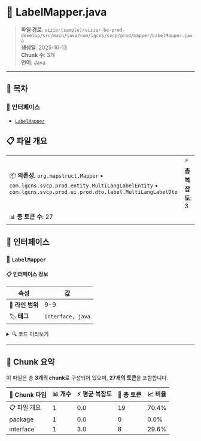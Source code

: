 # 📄 LabelMapper.java

> **파일 경로**: `vizier(sample)/vizier-be-prod-develop/src/main/java/com/lgcns/svcp/prod/mapper/LabelMapper.java`  
> **생성일**: 2025-10-13  
> **Chunk 수**: 3개  
> **언어**: Java
---

## 📑 목차

### 🔌 인터페이스
- [`LabelMapper`](#interface-labelmapper)


## 📋 파일 개요

| | |
|--|--|
| 📦 **의존성**: `org.mapstruct.Mapper` • `com.lgcns.svcp.prod.entity.MultiLangLabelEntity` • `com.lgcns.svcp.prod.ui.prod.dto.label.MultiLangLabelDto` | ⚡ **총 복잡도**: 3 |
| 📊 **총 토큰 수**: 27 |  |




## 🔌 인터페이스

### <a id="interface-labelmapper"></a>🔌 `LabelMapper`


#### 📋 인터페이스 정보

| 속성 | 값 |
|------|----|
| 📍 **라인 범위** | 9-9 |
| 🏷️ **태그** | `interface, java` |
<details>
<summary>🔍 코드 미리보기</summary>

```java
public interface LabelMapper {
	
	MultiLangLabelDto entityToDto(MultiLangLabelEntity entity);
	
}...
```

**Chunk 정보**
- 🆔 **ID**: `72677668fd92`
- 📊 **토큰**: 8

</details>

---




## 🧩 Chunk 요약

이 파일은 총 **3개의 chunk**로 구성되어 있으며, **27개의 토큰**을 포함합니다.

| 🧩 Chunk 타입 | 📊 개수 | ⚡ 평균 복잡도 | 📝 총 토큰 | 📈 비율 |
|---------------|--------|-------------|----------|--------|
| 📋 파일 개요 | 1 | 0.0 | 19 | 70.4% |
| package | 1 | 0.0 | 0 | 0.0% |
| interface | 1 | 3.0 | 8 | 29.6% |

